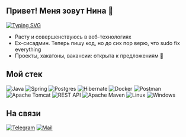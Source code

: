 <h2> Привет! Меня зовут Нина 👻 </h2>
<a href="https://git.io/typing-svg"><img src="https://readme-typing-svg.demolab.com?font=Tektur&pause=1000&color=F526F7&center=false&width=400&lines=Java+Backend+Dev" alt="Typing SVG" /></a>

- Расту и совершенствуюсь в веб-технологиях
- Ex-сисадмин. Теперь пишу код, но до сих пор верю, что sudo fix everything
- Проекты, хакатоны, вакансии: открыта к предложениям 💖

<h2> Мой стек </h2>

![Java](https://img.shields.io/badge/java-%23ED8B00.svg?style=for-the-badge&logo=openjdk&logoColor=white)
![Spring](https://img.shields.io/badge/spring-%236DB33F.svg?style=for-the-badge&logo=spring&logoColor=white)
![Postgres](https://img.shields.io/badge/postgres-%23316192.svg?style=for-the-badge&logo=postgresql&logoColor=white)
![Hibernate](https://img.shields.io/badge/Hibernate-59666C?style=for-the-badge&logo=Hibernate&logoColor=white)
![Docker](https://img.shields.io/badge/docker-%230db7ed.svg?style=for-the-badge&logo=docker&logoColor=white)
![Postman](https://img.shields.io/badge/Postman-FF6C37?style=for-the-badge&logo=postman&logoColor=white)
![Apache Tomcat](https://img.shields.io/badge/apache%20tomcat-%23F8DC75.svg?style=for-the-badge&logo=apache-tomcat&logoColor=black)
![REST API](https://img.shields.io/badge/REST%20API-%23266999.svg?style=for-the-badge)
![Apache Maven](https://img.shields.io/badge/Apache%20Maven-C71A36?style=for-the-badge&logo=Apache%20Maven&logoColor=white)
![Linux](https://img.shields.io/badge/Linux-FCC624?style=for-the-badge&logo=linux&logoColor=black)
![Windows](https://img.shields.io/badge/Windows-0078D6?style=for-the-badge&logo=windows&logoColor=white)


<h2> На связи </h2>

[![Telegram](https://img.shields.io/badge/Telegram-pink?logo=telegram&logoColor=white)](https://t.me/io_lojilo) [![Mail](https://img.shields.io/badge/Email-green?logo=gmail&logoColor=white)](mailto:gutara.ni@yandex.ru)

<!--
**lojiloo/lojiloo** is a ✨ _special_ ✨ repository because its `README.md` (this file) appears on your GitHub profile.

Here are some ideas to get you started:

- 🔭 I’m currently working on ...
- 🌱 I’m currently learning ...
- 👯 I’m looking to collaborate on ...
- 🤔 I’m looking for help with ...
- 💬 Ask me about ...
- 📫 How to reach me: ...
- 😄 Pronouns: ...
- ⚡ Fun fact: ...
-->
